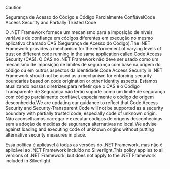 > [!CAUTION]
>  <span data-ttu-id="a8660-101">Segurança de Acesso do Código e Código Parcialmente Confiável</span><span class="sxs-lookup"><span data-stu-id="a8660-101">Code Access Security and Partially Trusted Code</span></span>  
>   
>  <span data-ttu-id="a8660-102">O .NET Framework fornece um mecanismo para a imposição de níveis variáveis de confiança em códigos diferentes em execução no mesmo aplicativo chamado CAS (Segurança de Acesso do Código).</span><span class="sxs-lookup"><span data-stu-id="a8660-102">The .NET Framework provides a mechanism for the enforcement of varying levels of trust on different code running in the same application called Code Access Security (CAS).</span></span>  <span data-ttu-id="a8660-103">O CAS no .NET Framework não deve ser usado como um mecanismo de imposição de limites de segurança com base na origem do código ou em outros aspectos da identidade.</span><span class="sxs-lookup"><span data-stu-id="a8660-103">Code Access Security in .NET Framework should not  be used as a mechanism for enforcing security boundaries based on code origination or other identity aspects.</span></span> <span data-ttu-id="a8660-104">Estamos atualizando nossas diretrizes para refletir que o CAS e o Código Transparente de Segurança não terão suporte como um limite de segurança com código parcialmente confiável, especialmente o código de origem desconhecida.</span><span class="sxs-lookup"><span data-stu-id="a8660-104">We are updating our guidance to reflect that Code Access Security and Security-Transparent Code will not be supported as a security boundary with partially trusted code, especially code of unknown origin.</span></span> <span data-ttu-id="a8660-105">Não aconselhamos carregar e executar códigos de origens desconhecidas sem a adoção de medidas de segurança alternativas no local.</span><span class="sxs-lookup"><span data-stu-id="a8660-105">We advise against loading and executing code of unknown origins without putting alternative security measures in place.</span></span>  
>   
>  <span data-ttu-id="a8660-106">Essa política é aplicável à todas as versões do .NET Framework, mas não é aplicável ao .NET Framework incluído no Silverlight.</span><span class="sxs-lookup"><span data-stu-id="a8660-106">This policy applies to all versions of .NET Framework, but does not apply to the .NET Framework included in Silverlight.</span></span>